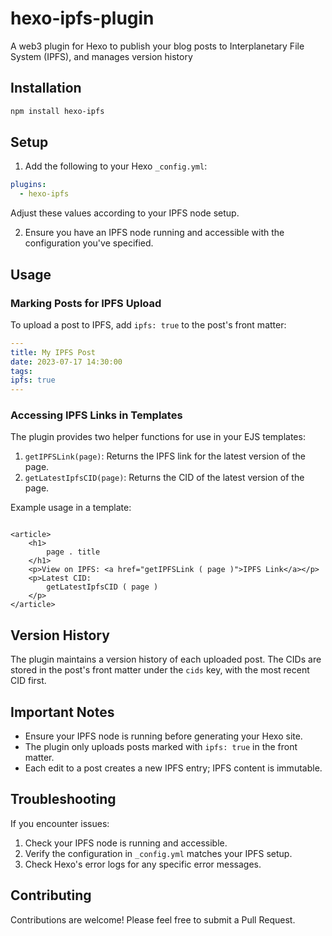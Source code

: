 # hexo-ipfs-plugin

A web3 plugin for Hexo to publish your blog posts to Interplanetary File System (IPFS), and manages version history

## Installation

```bash
npm install hexo-ipfs
```

## Setup

1. Add the following to your Hexo `_config.yml`:

```yaml
plugins:
  - hexo-ipfs
```

Adjust these values according to your IPFS node setup.

2. Ensure you have an IPFS node running and accessible with the configuration you've specified.

## Usage

### Marking Posts for IPFS Upload

To upload a post to IPFS, add `ipfs: true` to the post's front matter:

```yaml
---
title: My IPFS Post
date: 2023-07-17 14:30:00
tags:
ipfs: true
---
```

### Accessing IPFS Links in Templates

The plugin provides two helper functions for use in your EJS templates:

1. `getIPFSLink(page)`: Returns the IPFS link for the latest version of the page.
2. `getLatestIpfsCID(page)`: Returns the CID of the latest version of the page.

Example usage in a template:

```ejs

<article>
    <h1>
        page . title
    </h1>
    <p>View on IPFS: <a href="getIPFSLink ( page )">IPFS Link</a></p>
    <p>Latest CID:
        getLatestIpfsCID ( page )
    </p>
</article>
```

## Version History

The plugin maintains a version history of each uploaded post. The CIDs are stored in the post's front matter under
the `cids` key, with the most recent CID first.

## Important Notes

- Ensure your IPFS node is running before generating your Hexo site.
- The plugin only uploads posts marked with `ipfs: true` in the front matter.
- Each edit to a post creates a new IPFS entry; IPFS content is immutable.

## Troubleshooting

If you encounter issues:

1. Check your IPFS node is running and accessible.
2. Verify the configuration in `_config.yml` matches your IPFS setup.
3. Check Hexo's error logs for any specific error messages.

## Contributing

Contributions are welcome! Please feel free to submit a Pull Request.